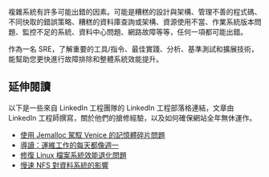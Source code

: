 複雜系統有許多可能出錯的因素。可能是糟糕的設計與架構、管理不善的程式碼、不同快取的錯誤策略、糟糕的資料庫查詢或架構、資源使用不當、作業系統版本問題、監控不足的系統、資料中心問題、網路故障等等，任何一項都可能出錯。

作為一名 SRE，了解重要的工具/指令、最佳實踐、分析、基準測試和擴展技術，能幫助您更快進行故障排除和整體系統效能提升。

## 延伸閱讀

以下是一些來自 LinkedIn 工程團隊的 LinkedIn 工程部落格連結，文章由 LinkedIn 工程師撰寫，關於他們的搶修經驗，以及如何確保網站全年無休運作。

- [使用 Jemalloc 駕馭 Venice 的記憶體碎片問題](https://engineering.linkedin.com/blog/2021/taming-memory-fragmentation-in-venice-with-jemalloc)
- [導讀：運維工作的每天都像週一](https://www.linkedin.com/pulse/introduction-every-day-monday-operations-benjamin-purgason)
- [修復 Linux 檔案系統效能退化問題](https://engineering.linkedin.com/blog/2020/fixing-linux-filesystem-performance-regressions)
- [慢速 NFS 對資料系統的影響](https://engineering.linkedin.com/blog/2020/the-impact-of-slow-nfs-on-data-systems)
